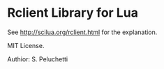 # Rclient Library for Lua

See http://scilua.org/rclient.html for the explanation.

MIT License.

Authior: S. Peluchetti
